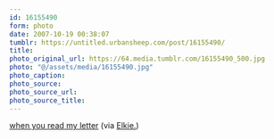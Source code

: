 ```yaml
---
id: 16155490
form: photo
date: 2007-10-19 00:38:07
tumblr: https://untitled.urbansheep.com/post/16155490/
title:
photo_original_url: https://64.media.tumblr.com/16155490_500.jpg
photo: "@/assets/media/16155490.jpg"
photo_caption:
photo_source:
photo_source_url:
photo_source_title:
---
```


<p><a href="http://www.flickr.com/photos/akkie_kakkie/308604235/in/set-72157594437955309/">when you read my letter</a> (via <a href="http://flickr.com/photos/akkie_kakkie">Elkie.</a>)</p>
